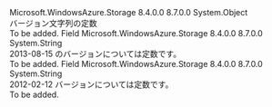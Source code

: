 <Type Name="Constants+VersionConstants" FullName="Microsoft.WindowsAzure.Storage.Shared.Protocol.Constants+VersionConstants">
  <TypeSignature Language="C#" Value="public static class Constants.VersionConstants" />
  <TypeSignature Language="ILAsm" Value=".class nested public auto ansi abstract sealed beforefieldinit Constants/VersionConstants extends System.Object" />
  <TypeSignature Language="DocId" Value="T:Microsoft.WindowsAzure.Storage.Shared.Protocol.Constants.VersionConstants" />
  <TypeSignature Language="VB.NET" Value="Public Class Constants.VersionConstants" />
  <TypeSignature Language="F#" Value="type Constants.VersionConstants = class" />
  <AssemblyInfo>
    <AssemblyName>Microsoft.WindowsAzure.Storage</AssemblyName>
    <AssemblyVersion>8.4.0.0</AssemblyVersion>
    <AssemblyVersion>8.7.0.0</AssemblyVersion>
  </AssemblyInfo>
  <Base>
    <BaseTypeName>System.Object</BaseTypeName>
  </Base>
  <Interfaces />
  <Docs>
    <summary>
            バージョン文字列の定数
            </summary>
    <remarks>To be added.</remarks>
  </Docs>
  <Members>
    <Member MemberName="August2013">
      <MemberSignature Language="C#" Value="public const string August2013;" />
      <MemberSignature Language="ILAsm" Value=".field public static literal string August2013" />
      <MemberSignature Language="DocId" Value="F:Microsoft.WindowsAzure.Storage.Shared.Protocol.Constants.VersionConstants.August2013" />
      <MemberSignature Language="VB.NET" Value="Public Const August2013 As String " />
      <MemberSignature Language="F#" Value="val mutable August2013 : string" Usage="Microsoft.WindowsAzure.Storage.Shared.Protocol.Constants.VersionConstants.August2013" />
      <MemberType>Field</MemberType>
      <AssemblyInfo>
        <AssemblyName>Microsoft.WindowsAzure.Storage</AssemblyName>
        <AssemblyVersion>8.4.0.0</AssemblyVersion>
        <AssemblyVersion>8.7.0.0</AssemblyVersion>
      </AssemblyInfo>
      <ReturnValue>
        <ReturnType>System.String</ReturnType>
      </ReturnValue>
      <Docs>
        <summary>
            2013-08-15 のバージョンについては定数です。
            </summary>
        <remarks>To be added.</remarks>
      </Docs>
    </Member>
    <Member MemberName="February2012">
      <MemberSignature Language="C#" Value="public const string February2012;" />
      <MemberSignature Language="ILAsm" Value=".field public static literal string February2012" />
      <MemberSignature Language="DocId" Value="F:Microsoft.WindowsAzure.Storage.Shared.Protocol.Constants.VersionConstants.February2012" />
      <MemberSignature Language="VB.NET" Value="Public Const February2012 As String " />
      <MemberSignature Language="F#" Value="val mutable February2012 : string" Usage="Microsoft.WindowsAzure.Storage.Shared.Protocol.Constants.VersionConstants.February2012" />
      <MemberType>Field</MemberType>
      <AssemblyInfo>
        <AssemblyName>Microsoft.WindowsAzure.Storage</AssemblyName>
        <AssemblyVersion>8.4.0.0</AssemblyVersion>
        <AssemblyVersion>8.7.0.0</AssemblyVersion>
      </AssemblyInfo>
      <ReturnValue>
        <ReturnType>System.String</ReturnType>
      </ReturnValue>
      <Docs>
        <summary>
            2012-02-12 バージョンについては定数です。
            </summary>
        <remarks>To be added.</remarks>
      </Docs>
    </Member>
  </Members>
</Type>